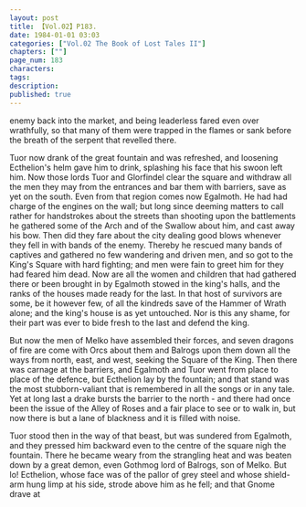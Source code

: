 ```yaml
---
layout: post
title: 【Vol.02】P183.
date: 1984-01-01 03:03
categories: ["Vol.02 The Book of Lost Tales II"]
chapters: [""]
page_num: 183
characters: 
tags: 
description: 
published: true
---
```


<p style="text-indent: 0;">
enemy back into the market, and being leaderless fared even over wrathfully, so that many of them were trapped in the flames or sank before the breath of the serpent that revelled there.
</p>

Tuor now drank of the great fountain and was refreshed, and loosening Ecthelion's helm gave him to drink, splashing his face that his swoon left him. Now those lords Tuor and Glorfindel clear the square and withdraw all the men they may from the entrances and bar them with barriers, save as yet on the south. Even from that region comes now Egalmoth. He had had charge of the engines on the wall; but long since deeming matters to call rather for handstrokes about the streets than shooting upon the battlements he gathered some of the Arch and of the Swallow about him, and cast away his bow. Then did they fare about the city dealing good blows whenever they fell in with bands of the enemy. Thereby he rescued many bands of captives and gathered no few wandering and driven men, and so got to the King's Square with hard fighting; and men were fain to greet him for they had feared him dead. Now are all the women and children that had gathered there or been brought in by Egalmoth stowed in the king's halls, and the ranks of the houses made ready for the last. In that host of survivors are some, be it however few, of all the kindreds save of the Hammer of Wrath alone; and the king's house is as yet untouched. Nor is this any shame, for their part was ever to bide fresh to the last and defend the king.

But now the men of Melko have assembled their forces, and seven dragons of fire are come with Orcs about them and Balrogs upon them down all the ways from north, east, and west, seeking the Square of the King. Then there was carnage at the barriers, and Egalmoth and Tuor went from place to place of the defence, but Ecthelion lay by the fountain; and that stand was the most stubborn-valiant that is remembered in all the songs or in any tale. Yet at long last a drake bursts the barrier to the north - and there had once been the issue of the Alley of Roses and a fair place to see or to walk in, but now there is but a lane of blackness and it is filled with noise.

Tuor stood then in the way of that beast, but was sundered from Egalmoth, and they pressed him backward even to the centre of the square nigh the fountain. There he became weary from the strangling heat and was beaten down by a great demon, even Gothmog lord of Balrogs, son of Melko. But lo! Ecthelion, whose face was of the pallor of grey steel and whose shield-arm hung limp at his side, strode above him as he fell; and that Gnome drave at

